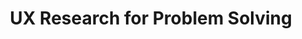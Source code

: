 ---
layout:   certificate
title:    "UX Research for Problem Solving"
slug:     seminar-dewaweb
category: seminar
issuer:   "Dewaweb"
---